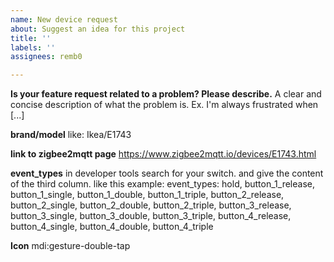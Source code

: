 ```yaml
---
name: New device request
about: Suggest an idea for this project
title: ''
labels: ''
assignees: remb0

---
```


**Is your feature request related to a problem? Please describe.**
A clear and concise description of what the problem is. Ex. I'm always frustrated when [...]

**brand/model**
like: Ikea/E1743

**link to zigbee2mqtt page**
https://www.zigbee2mqtt.io/devices/E1743.html

**event_types**
in developer tools search for your switch. and give the content of the third column. like this example:
event_types: hold, button_1_release, button_1_single, button_1_double, button_1_triple, button_2_release, button_2_single, button_2_double, button_2_triple, button_3_release, button_3_single, button_3_double, button_3_triple, button_4_release, button_4_single, button_4_double, button_4_triple

**Icon** 
mdi:gesture-double-tap
